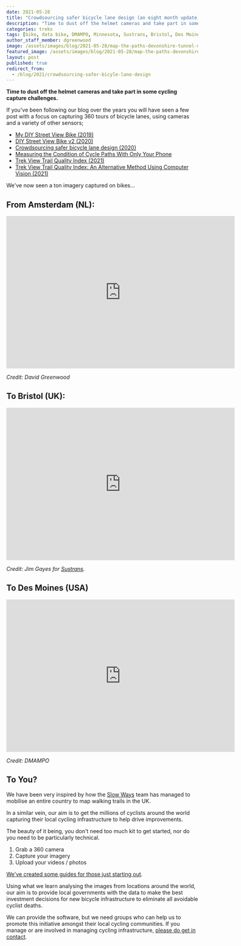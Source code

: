 ```yaml
---
date: 2021-05-28
title: "Crowdsourcing safer bicycle lane design (an eight month update)"
description: "Time to dust off the helmet cameras and take part in some cycling capture challenges."
categories: treks
tags: [bike, data bike, DMAMPO, Minnesota, Sustrans, Bristol, Des Moines]
author_staff_member: dgreenwood
image: /assets/images/blog/2021-05-28/map-the-paths-devonshire-tunnel-meta.jpg
featured_image: /assets/images/blog/2021-05-28/map-the-paths-devonshire-tunnel-sm.jpg
layout: post
published: true
redirect_from:
  - /blog/2021/crowdsourcing-safer-bicyle-lane-design
---
```


**Time to dust off the helmet cameras and take part in some cycling capture challenges.**

If you've been following our blog over the years you will have seen a few post with a focus on capturing 360 tours of bicycle lanes, using cameras and a variety of other sensors;

* [My DIY Street View Bike (2019)](/blog/diy-street-view-bike-tours)
* [DIY Street View Bike v2 (2020)](/blog/diy-street-view-bike-v2)
* [Crowdsourcing safer bicycle lane design (2020)](/blog/challenge-map-amsterdam-by-bicycle)
* [Measuring the Condition of Cycle Paths With Only Your Phone](/blog/measuring-condition-cycle-paths-phone)
* [Trek View Trail Quality Index (2021)](/blog/trek-view-ride-quality-index)
* [Trek View Trail Quality Index: An Alternative Method Using Computer Vision (2021)](/blog/trek-view-ride-quality-index-computer-vision-part-1)

We've now seen a ton imagery captured on bikes...

## From Amsterdam (NL):

<iframe width="600" height="400" allowfullscreen style="border-style:none;" src="https://www.trekview.org/trekviewer.htm#panorama=https://www.trekview.org/assets/images/blog/2021-05-28/amsterdam.jpeg&amp;autoLoad=true"></iframe>

_Credit: David Greenwood_

## To Bristol (UK):

<iframe width="600" height="400" allowfullscreen style="border-style:none;" src="https://www.trekview.org/trekviewer.htm#panorama=https://www.trekview.org/assets/images/blog/2021-05-28/bristol.jpeg&amp;autoLoad=true"></iframe>

_Credit: Jim Gayes for [Sustrans](https://www.sustrans.org.uk/)._

## To Des Moines (USA)

<iframe width="600" height="400" allowfullscreen style="border-style:none;" src="https://www.trekview.org/trekviewer.htm#panorama=https://www.trekview.org/assets/images/blog/2021-05-28/iowa.jpeg&amp;autoLoad=true"></iframe>

_Credit: DMAMPO_

## To You?

We have been very inspired by how the [Slow Ways](https://beta.slowways.org/) team has managed to mobilise an entire country to map walking trails in the UK.

In a similar vein, our aim is to get the millions of cyclists around the world capturing their local cycling infrastructure to help drive improvements.

The beauty of it being, you don't need too much kit to get started, nor do you need to be particularly technical.

1. Grab a 360 camera
2. Capture your imagery
3. Upload your videos / photos

[We've created some guides for those just starting out](/trek-pack/).

Using what we learn analysing the images from locations around the world, our aim is to provide local governments with the data to make the best investment decisions for new bicycle infrastructure to eliminate all avoidable cyclist deaths.

We can provide the software, but we need groups who can help us to promote this initiative amongst their local cycling communities. If you manage or are involved in managing cycling infrastructure, [please do get in contact](/contact).